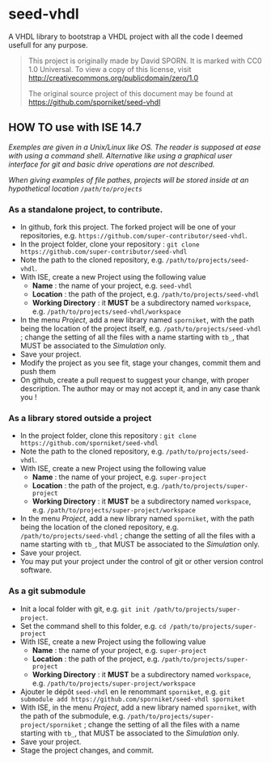 # seed-vhdl
A VHDL library to bootstrap a VHDL project with all the code I deemed usefull for any purpose.

> This project is originally made by David SPORN. It is marked
> with CC0 1.0 Universal. To view a copy of this license, visit
> http://creativecommons.org/publicdomain/zero/1.0
>
> The original source project of this document may be found at
> https://github.com/sporniket/seed-vhdl

## HOW TO use with ISE 14.7

_Exemples are given in a Unix/Linux like OS. The reader is supposed at ease with using a command shell. Alternative like using a graphical user interface for git and basic drive operations are not described._

_When giving examples of file pathes, projects will be stored inside at an hypothetical location `/path/to/projects`_

### As a standalone project, to contribute.

* In github, fork this project. The forked project will be one of your repositories, e.g. `https://github.com/super-contributor/seed-vhdl`.
* In the project folder, clone your repository : `git clone https://github.com/super-contributor/seed-vhdl`
* Note the path to the cloned repository, e.g. `/path/to/projects/seed-vhdl`.
* With ISE, create a new Project using the following value
  * **Name** : the name of your project, e.g. `seed-vhdl`
  * **Location** : the path of the project, e.g. `/path/to/projects/seed-vhdl`
  * **Working Directory** : it **MUST** be a subdirectory named `workspace`, e.g. `/path/to/projects/seed-vhdl/workspace`
* In the menu _Project_, add a new library named `sporniket`, with the path being the location of the project itself, e.g. `/path/to/projects/seed-vhdl` ; change the setting of all the files with a name starting with `tb_`, that MUST be associated to the _Simulation_ only.
* Save your project.
* Modify the project as you see fit, stage your changes, commit them and push them
* On github, create a pull request to suggest your change, with proper description. The author may or may not accept it, and in any case thank you !

### As a library stored outside a project

* In the project folder, clone this repository : `git clone https://github.com/sporniket/seed-vhdl`
* Note the path to the cloned repository, e.g. `/path/to/projects/seed-vhdl`.
* With ISE, create a new Project using the following value
  * **Name** : the name of your project, e.g. `super-project`
  * **Location** : the path of the project, e.g. `/path/to/projects/super-project`
  * **Working Directory** : it **MUST** be a subdirectory named `workspace`, e.g. `/path/to/projects/super-project/workspace`
* In the menu _Project_, add a new library named `sporniket`, with the path being the location of the cloned repository, e.g. `/path/to/projects/seed-vhdl` ; change the setting of all the files with a name starting with `tb_`, that MUST be associated to the _Simulation_ only.
* Save your project.
* You may put your project under the control of git or other version control software.


### As a git submodule

* Init a local folder with git, e.g. `git init /path/to/projects/super-project`.
* Set the command shell to this folder, e.g. `cd /path/to/projects/super-project`
* With ISE, create a new Project using the following value
  * **Name** : the name of your project, e.g. `super-project`
  * **Location** : the path of the project, e.g. `/path/to/projects/super-project`
  * **Working Directory** : it **MUST** be a subdirectory named `workspace`, e.g. `/path/to/projects/super-project/workspace`
* Ajouter le dépôt `seed-vhdl` en le renommant `sporniket`, e.g. `git submodule add https://github.com/sporniket/seed-vhdl sporniket`
* With ISE, in the menu _Project_, add a new library named `sporniket`, with the path of the submodule, e.g. `/path/to/projects/super-project/sporniket` ; change the setting of all the files with a name starting with `tb_`, that MUST be associated to the _Simulation_ only.
* Save your project.
* Stage the project changes, and commit.
